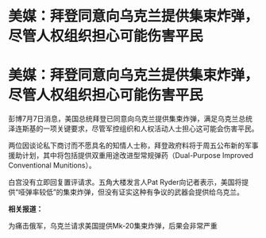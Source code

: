 # 美媒：拜登同意向乌克兰提供集束炸弹，尽管人权组织担心可能伤害平民

# 美媒：拜登同意向乌克兰提供集束炸弹，尽管人权组织担心可能伤害平民

彭博7月7日消息，美国总统拜登已同意向乌克兰提供集束炸弹，满足乌克兰总统泽连斯基的一项关键要求，尽管军控组织和人权活动人士担心这可能会伤害平民。

两位因谈论私下商讨而不愿具名的知情人士称，拜登政府料将于周五公布新的军事援助计划，其中将包括提供双重用途改进型常规弹药（Dual-Purpose
Improved Conventional Munitions）。

白宫没有立即回复置评请求。五角大楼发言人Pat Ryder向记者表示，美国将提供“哑弹率较低”的集束炸弹，但没有证实这种有争议的武器会提供给乌克兰。

**相关报道：**

为痛击俄军，乌克兰请求美国提供Mk-20集束炸弹，后果会非常严重

